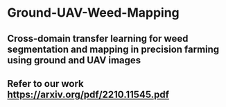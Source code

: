 # Ground-UAV-Weed-Mapping

## Cross-domain transfer learning for weed segmentation and mapping in precision farming using ground and UAV images   

## Refer to our work https://arxiv.org/pdf/2210.11545.pdf
